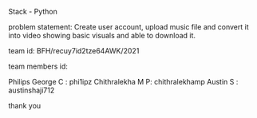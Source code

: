 Stack - Python

problem statement: Create user account, upload music file and convert it into video showing basic visuals and able to download it.



team id: BFH/recuy7id2tze64AWK/2021

team members id:

Philips George C : phi1ipz
Chithralekha M P: chithralekhamp
Austin S : austinshaji712

thank you
